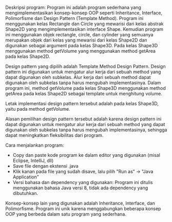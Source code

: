 Deskripsi program: 
Program ini adalah program sederhana yang mengimplementasikan konsep-konsep OOP seperti Inheritance, Interface, Polimorfisme dan Design Pattern (Template Method). Program ini menggunakan kelas Rectangle dan Circle yang mewarisi dari kelas abstrak Shape2D yang mengimplementasikan interface Shape. Kemudian program ini menggunakan objek rectangle, circle, dan cylinder yang semuanya merupakan objek dari kelas yang mewarisi dari kelas Shape2D dan digunakan sebagai argument pada kelas Shape3D. Pada kelas Shape3D menggunakan method getVolume yang menggunakan method getArea pada kelas Shape2D.

Design pattern yang dipilih adalah Template Method Design Pattern. Design pattern ini digunakan untuk mengatur alur kerja dari sebuah method yang dapat digunakan oleh subkelas. Alur kerja dari sebuah method dapat digunakan oleh subkelas tanpa harus mengubah implementasinya. Dalam program ini, method getVolume pada kelas Shape3D menggunakan method getArea pada kelas Shape2D sebagai template untuk menghitung volume.

Letak implementasi design pattern tersebut adalah pada kelas Shape3D, yaitu pada method getVolume.

Alasan pemilihan design pattern tersebut adalah karena design pattern ini dapat digunakan untuk mengatur alur kerja dari sebuah method yang dapat digunakan oleh subkelas tanpa harus mengubah implementasinya, sehingga dapat meningkatkan fleksibilitas dari program.

Cara menjalankan program:

- Copy dan paste kode program ke dalam editor yang digunakan (misal Eclipse, IntelliJ, dll)
- Save file dengan ekstensi .java
- Klik kanan pada file yang sudah disave, lalu pilih "Run as" -> "Java Application"
- Versi bahasa dan dependency yang digunakan: Program ini ditulis menggunakan bahasa Java versi 8, tidak ada dependency yang dibutuhkan.

Konsep-konsep lain yang digunakan adalah Inheritance, Interface, dan Polimorfisme. Program ini unik karena menggabungkan beberapa konsep OOP yang berbeda dalam satu program yang sederhana.